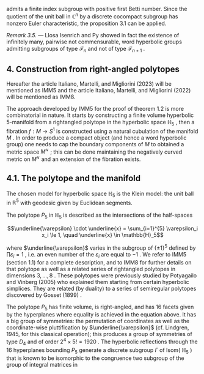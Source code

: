 admits a finite index subgroup with positive first Betti number. Since the quotient of the unit ball in  $\mathbb{C}^n$  by a discrete cocompact subgroup has nonzero Euler characteristic, the proposition  $3.1$  can be applied.

*Remark 3.5.* — Llosa Isenrich and Py showed in fact the existence of infinitely many, pairwise not commensurable, word hyperbolic groups admitting subgroups of type  $\mathcal{F}_n$ and not of type  $\mathcal{F}_{n+1}$ .

## 4. Construction from right-angled polytopes

Hereafter the article Italiano, Martelli, and Migliorini (2023) will be mentioned as IMM5 and the article Italiano, Martelli, and Migliorini (2022) will be mentioned  $\text{ as } \text{IMM8.}$ 

The approach developed by  $\text{IMM5}$  for the proof of theorem 1.2 is more combinatorial in nature. It starts by constructing a finite volume hyperbolic 5-manifold from a rightangled polytope in the hyperbolic space  $\mathbb{H}_5$ , then a fibration  $f: M \to S^1$  is constructed using a natural cubulation of the manifold  $M$ . In order to produce a compact object (and hence a word hyperbolic group) one needs to cap the boundary components of  $M$ to obtained a metric space  $M^{\vee}$ ; this can be done maintaining the negatively curved metric on  $M^{\vee}$  and an extension of the fibration exists.

## 4.1. The polytope and the manifold

The chosen model for hyperbolic space  $\mathbb{H}_5$  is the Klein model: the unit ball in  $\mathbb{R}^5$ with geodesic given by Euclidean segments.

The polytope  $P_5$  in  $\mathbb{H}_5$  is described as the intersections of the half-spaces

$$\underline{\varepsilon} \cdot \underline{x} = \sum_{i=1}^{5} \varepsilon_i x_i \le 1, \quad \underline{x} \in \mathbb{H}_5$$

where  $\underline{\varepsilon}$  varies in the subgroup of  $\{\pm 1\}^5$  defined by  $\prod \varepsilon_i = 1$ , i.e. an even number of the  $\varepsilon_i$  are equal to  $-1$ . We refer to IMM5 (section 1.1) for a complete description, and to IMM8 for further details on that polytope as well as a related series of rightangled polytopes in dimensions  $3, \ldots, 8$ . These polytopes were previously studied by Potyagailo and Vinberg  $(2005)$  who explained them starting from certain hyperbolic simplices. They are related (by duality) to a series of semiregular polytopes discovered by Gosset  $(1899)$ .

The polytope  $P_5$  has finite volume, is right-angled, and has 16 facets given by the hyperplanes where equality is achieved in the equation above. It has a big group of symmetries: the permutation of coordinates as well as the coordinate-wise pluttification by  $\underline{\varepsilon}$  (cf. Lindgren, 1945, for this classical operation); this produces a group of symmetries of type  $D_4$  and of order  $2^4 \times 5! = 1920$ . The hyperbolic reflections through the 16 hyperplanes bounding  $P_5$  generate a discrete subgroup  $\Gamma$  of Isom( $\mathbb{H}_5$ ) that is known to be isomorphic to the congruence two subgroup of the group of integral matrices in